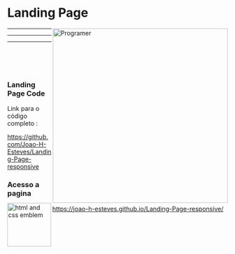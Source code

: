 

# Landing Page

<img src="http://studiopixel.in/wp-content/uploads/2017/11/senior-front-end-developer-openings-1.gif" min-width="400px" max-width="400px" width="400px" align="right" alt="Programer">


---

<img src="https://th.bing.com/th/id/OIP.K0bK7OGYkF9YXIc608wZ0gHaE8?pid=ImgDet&rs=1" min-width="100px" max-width="100px" width="100px" align="left" alt="html and css emblem">

---

---
<br/><br/><br/>
### Landing Page Code


Link para o código completo :

https://github.com/Joao-H-Esteves/Landing-Page-responsive

### Acesso a pagina

https://joao-h-esteves.github.io/Landing-Page-responsive/

